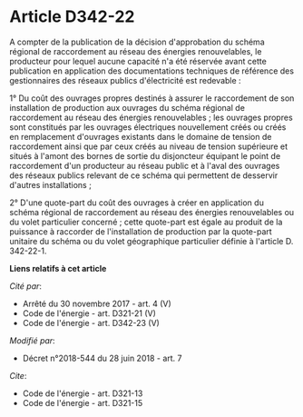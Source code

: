 # Article D342-22

A compter de la publication de la décision d'approbation du schéma régional de raccordement au réseau des énergies
renouvelables, le producteur pour lequel aucune capacité n'a été réservée avant cette publication en application des
documentations techniques de référence des gestionnaires des réseaux publics d'électricité est redevable :

1° Du coût des ouvrages propres destinés à assurer le raccordement de son installation de production aux ouvrages du schéma
régional de raccordement au réseau des énergies renouvelables ; les ouvrages propres sont constitués par les ouvrages
électriques nouvellement créés ou créés en remplacement d'ouvrages existants dans le domaine de tension de raccordement ainsi
que par ceux créés au niveau de tension supérieure et situés à l'amont des bornes de sortie du disjoncteur équipant le point
de raccordement d'un producteur au réseau public et à l'aval des ouvrages des réseaux publics relevant de ce schéma qui
permettent de desservir d'autres installations ;

2° D'une quote-part du coût des ouvrages à créer en application du schéma régional de raccordement au réseau des énergies
renouvelables ou du volet particulier concerné ; cette quote-part est égale au produit de la puissance à raccorder de
l'installation de production par la quote-part unitaire du schéma ou du volet géographique particulier définie à l'article D.
342-22-1.

**Liens relatifs à cet article**

_Cité par_:

  - Arrêté du 30 novembre 2017 - art. 4 (V)
  - Code de l'énergie - art. D321-21 (V)
  - Code de l'énergie - art. D342-23 (V)

_Modifié par_:

  - Décret n°2018-544 du 28 juin 2018 - art. 7

_Cite_:

  - Code de l'énergie - art. D321-13
  - Code de l'énergie - art. D321-15
